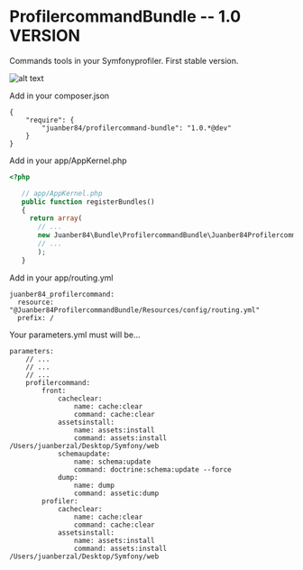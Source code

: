 ProfilercommandBundle -- 1.0 VERSION
======================================

Commands tools in your Symfonyprofiler. First stable version.

![alt text](http://juanber84.pusku.com/recursos/pantallazo.png "ProfilercommandBundle")

Add in your composer.json

    {
        "require": {
            "juanber84/profilercommand-bundle": "1.0.*@dev"
        }
    }

Add in your app/AppKernel.php

```php
<?php

   // app/AppKernel.php
   public function registerBundles()
   {
     return array(
       // ...
       new Juanber84\Bundle\ProfilercommandBundle\Juanber84ProfilercommandBundle(),
       // ...
       );
   }
```

Add in your app/routing.yml

    juanber84_profilercommand:
      resource: "@Juanber84ProfilercommandBundle/Resources/config/routing.yml"
      prefix: /

Your parameters.yml must will be...

    parameters:
        // ...
        // ...
        // ...                
        profilercommand:
            front:
                cacheclear: 
                    name: cache:clear
                    command: cache:clear
                assetsinstall: 
                    name: assets:install
                    command: assets:install /Users/juanberzal/Desktop/Symfony/web  
                schemaupdate: 
                    name: schema:update
                    command: doctrine:schema:update --force
                dump: 
                    name: dump
                    command: assetic:dump
            profiler:
                cacheclear: 
                    name: cache:clear
                    command: cache:clear
                assetsinstall: 
                    name: assets:install
                    command: assets:install /Users/juanberzal/Desktop/Symfony/web   
